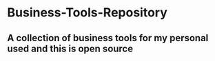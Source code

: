 # Business-Tools-Repository

## A collection of business tools for my personal used and this is open source